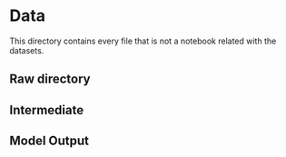 # Data

This directory contains every file that is not a notebook related with the datasets.

## Raw directory


## Intermediate

## Model Output
